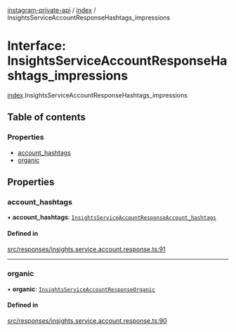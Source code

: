 [instagram-private-api](../../README.md) / [index](../../modules/index.md) / InsightsServiceAccountResponseHashtags_impressions

# Interface: InsightsServiceAccountResponseHashtags\_impressions

[index](../../modules/index.md).InsightsServiceAccountResponseHashtags_impressions

## Table of contents

### Properties

- [account\_hashtags](InsightsServiceAccountResponseHashtags_impressions.md#account_hashtags)
- [organic](InsightsServiceAccountResponseHashtags_impressions.md#organic)

## Properties

### account\_hashtags

• **account\_hashtags**: [`InsightsServiceAccountResponseAccount_hashtags`](InsightsServiceAccountResponseAccount_hashtags.md)

#### Defined in

[src/responses/insights.service.account.response.ts:91](https://github.com/Nerixyz/instagram-private-api/blob/0e0721c/src/responses/insights.service.account.response.ts#L91)

___

### organic

• **organic**: [`InsightsServiceAccountResponseOrganic`](InsightsServiceAccountResponseOrganic.md)

#### Defined in

[src/responses/insights.service.account.response.ts:90](https://github.com/Nerixyz/instagram-private-api/blob/0e0721c/src/responses/insights.service.account.response.ts#L90)
